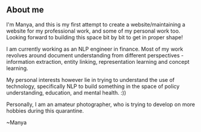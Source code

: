 ## About me

I'm Manya, and this is my first attempt to create a website/maintaining a website for my professional work, and some of my personal work too. Looking forward to building this space bit by bit to get in proper shape!

I am currently working as an NLP engineer in finance. Most of my work revolves around document understanding from different perspectives - information extraction, entity linking, representation learning and concept learning.

My personal interests however lie in trying to understand the use of technology, specifically NLP to build something in the space of policy understanding, education, and mental health. :))

Personally, I am an amateur photographer, who is trying to develop on more hobbies during this quarantine.

~Manya
